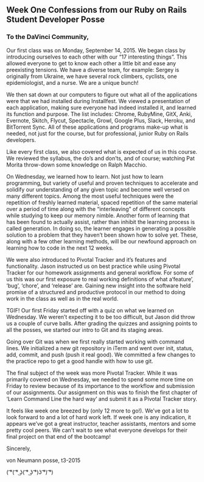 ## Week One Confessions from our Ruby on Rails Student Developer Posse

### To the DaVinci Community,

Our first class was on Monday, September 14, 2015. We began class by
introducing ourselves to each other with our “17 interesting things”.
This allowed everyone to get to know each other a little bit and ease
any preexisting tensions. We have a diverse team, for example: Sergey is
originally from Ukraine, we have several rock climbers, cyclists, one
epidemiologist, and a nurse. We are a unique bunch!

We then sat down at our computers to figure out what all of the
applications were that we had installed during Installfest. We
viewed a presentation of each application, making sure everyone had
indeed installed it, and learned its function and purpose. The list
includes: Chrome, RubyMine, GitX, Anki, Evernote, Skitch, Flycut,
Spectacle, Growl, Google Plus, Slack, Heroku, and BitTorrent Sync. All of these applications and programs make-up what is needed, not just for the course, but for professional, junior Ruby on Rails developers.

Like every first class, we also covered what is expected of us in
this course. We reviewed the syllabus, the do’s and don’ts, and of
course; watching Pat Morita throw-down some knowledge on Ralph
Macchio.

On Wednesday, we learned how to learn.  Not just how to learn
programming, but variety of useful and proven techniques to
accelerate and solidify our understanding of any given topic and become well versed on many different topics. Among the most useful techniques were the repetition of freshly learned
material, spaced repetition of the same material over a period of time
along with the “interleaving” of different
concepts while studying to keep our memory nimble. Another form of
learning that has been found to actually assist, rather than inhibit
the learning process is called generation. In doing so, the learner
engages in generating a possible solution to a problem that they
haven’t been shown how to solve yet. These, along with a few other
learning methods, will be our newfound approach on learning how to
code in the next 12 weeks.

We were also introduced to Pivotal Tracker and it’s features and functionality. Jason instructed us on best practice while using Pivotal Tracker for our
homework assignments and general workflow. For some of us this was our first exposure to real working definitions of what a‘feature’, ‘bug’, ‘chore’, and ‘release’ are. Gaining new insight into
the software held promise of a structured and productive protocol in our method to doing work in the class as well as in the real world.

TGIF! Our first Friday started off with a quiz on what we learned on
Wednesday. We weren’t expecting it to be too difficult, but Jason did
throw us a couple of curve balls. After grading the quizzes and
assigning points to all the posses, we started our intro to Git and
its staging areas.

Going over Git was when we first really started working with
command lines. We initialized a new git repository in iTerm and went
over init, status, add, commit, and push (push it real good). We
committed a few changes to the practice repo to get a good handle with
how to use git.

The final subject of the week was more Pivotal Tracker. While it was
primarily covered on Wednesday, we needed to spend some more time on
Friday to review because of its importance to the workflow and
submission of our assignments. Our assignment on this was to finish the first chapter
of ‘Learn Command Line the hard way’ and submit it as a Pivotal
Tracker story.

It feels like week one breezed by (only 12 more to go!). We’ve got a
lot to look forward to and a lot of hard work left. If week one is any
indication, it appears we’ve got a great instructor, teacher assistants, mentors and some
pretty cool peers. We can’t wait to see what everyone develops for their final project on that end of the bootcamp!

Sincerely,

von Neumann posse, t3-2015

( ͡°( ͡° ͜ʖ( ͡° ͜ʖ ͡°)ʖ ͡°) ͡°)

